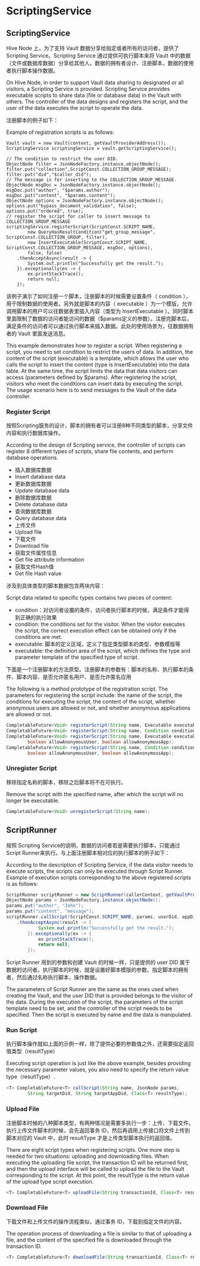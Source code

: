 # ScriptingService

## ScriptingService

Hive Node 上，为了支持 Vault 数据分享给指定或者所有的访问者，提供了Scripting Service。Scripting Service 通过提供可执行脚本来将 Vault 中的数据（文件或数据库数据）分享给其他人。数据的拥有者设计、注册脚本，数据的使用者执行脚本操作数据。

On Hive Node, in order to support Vault data sharing to designated or all visitors, a Scripting Service is provided. Scripting Service provides executable scripts to share data (file or database data) in the Vault with others. The controller of the data designs and registers the script, and the user of the data executes the script to operate the data.

注册脚本的例子如下：

Example of registration scripts is as follows:

```shell
Vault vault = new Vault(context, getVaultProviderAddress());
ScriptingService scriptingService = vault.getScriptingService();

// The condition to restrict the user DID.
ObjectNode filter = JsonNodeFactory.instance.objectNode();
filter.put("collection",ScriptConst.COLLECTION_GROUP_MESSAGE);
filter.put("did","$caller_did");
// The message is for inserting to the COLLECTION_GROUP_MESSAGE.
ObjectNode msgDoc = JsonNodeFactory.instance.objectNode();
msgDoc.put("author", "$params.author");
msgDoc.put("content", "$params.content");
ObjectNode options = JsonNodeFactory.instance.objectNode();
options.put("bypass_document_validation", false);
options.put("ordered", true);
// register the script for caller to insert message to COLLECTION_GROUP_MESSAGE
scriptingService.registerScript(ScriptConst.SCRIPT_NAME,
        new QueryHasResultCondition("get_group_message", ScriptConst.COLLECTION_GROUP, filter),
        new InsertExecutable(ScriptConst.SCRIPT_NAME, ScriptConst.COLLECTION_GROUP_MESSAGE, msgDoc, options),
        false, false)
    .thenAcceptAsync(result -> {
        System.out.println("Successfully get the result.");
    }).exceptionally(ex -> {
        ex.printStackTrace();
        return null;
    });
```

该例子演示了如何注册一个脚本，注册脚本的时候需要设置条件（ condition ），用于限制数据的使用者。另外就是脚本的内容（ executable ）为一个模版，允许调用脚本的用户可以往数据表里插入内容（类型为 InsertExecutable ）。同时脚本里面限制了数据的访问者能访问的数据（$params定义的参数）。注册完脚本后，满足条件的访问者可以通过执行脚本来插入数据。此处的使用场景为，往数据拥有者的 Vault 里面发送消息。

This example demonstrates how to register a script. When registering a script, you need to set condition to restrict the users of data. In addition, the content of the script (executable) is a template, which allows the user who calls the script to insert the content (type is InsertExecutable) into the data table. At the same time, the script limits the data that data visitors can access (parameters defined by $params). After registering the script, visitors who meet the conditions can insert data by executing the script. The usage scenario here is to send messages to the Vault of the data controller.

### Register Script

按照Scripting服务的设计，脚本的拥有者可以注册8种不同类型的脚本，分享文件内容和执行数据库操作。

According to the design of Scripting service, the controller of scripts can register 8 different types of scripts, share file contents, and perform database operations.

* 插入数据库数据
* Insert database data
* 更新数据库数据
* Update database data
* 删除数据库数据
* Delete database data
* 查询数据库数据
* Query database data
* 上传文件
* Upload file
* 下载文件
* Download file
* 获取文件属性信息
* Get file attribute information
* 获取文件Hash值
* Get file Hash value

涉及到具体类型的脚本数据包含两块内容：

Script data related to specific types contains two pieces of content:

* condition：对访问者设置的条件，访问者执行脚本的时候，满足条件才能得到正确的执行效果
* condition: the conditions set for the visitor. When the visitor executes the script, the correct execution effect can be obtained only if the conditions are met.
* executable: 脚本的定义区域，定义了指定类型脚本的类型、参数模版等
* executable: the definition area of the script, which defines the type and parameter template of the specified type of script.

下面是一个注册脚本的方法原型。注册脚本的参数有：脚本的名称、执行脚本的条件、脚本内容、是否允许匿名用户、是否允许匿名应用

The following is a method prototype of the registration script. The parameters for registering the script include: the name of the script, the conditions for executing the script, the content of the script, whether anonymous users are allowed or not, and whether anonymous applications are allowed or not.

```java
CompletableFuture<Void> registerScript(String name, Executable executable);
CompletableFuture<Void> registerScript(String name, Condition condition, Executable executable);
CompletableFuture<Void> registerScript(String name, Executable executable,
        boolean allowAnonymousUser, boolean allowAnonymousApp);
CompletableFuture<Void> registerScript(String name, Condition condition, Executable executable,
        boolean allowAnonymousUser, boolean allowAnonymousApp);
```

### Unregister Script

移除指定名称的脚本，移除之后脚本将不在可执行。

Remove the script with the specified name, after which the script will no longer be executable.

```java
CompletableFuture<Void> unregisterScript(String name);
```

## ScriptRunner

按照 Scripting Service的说明，数据的访问者若是需要执行脚本，只能通过 Script Runner来执行。与上面注册脚本相对应的执行脚本的例子如下：

According to the description of Scripting Service, if the data visitor needs to execute scripts, the scripts can only be executed through Script Runner. Example of execution scripts corresponding to the above registered scripts is as follows:

```java
ScriptRunner scriptRunner = new ScriptRunner(callerContext, getVaultProviderAddress());
ObjectNode params = JsonNodeFactory.instance.objectNode();
params.put("author", "John");
params.put("content", "message");
scriptRunner.callScript(ScriptConst.SCRIPT_NAME, params, userDid, appDid, JsonNode.class)
    .thenAcceptAsync(result -> {
            System.out.println("Successfully get the result.");
        }).exceptionally(ex -> {
            ex.printStackTrace();
            return null;
        });
```

Script Runner 用到的参数和创建 Vault 的时候一样，只是提供的 user DID 属于数据的访问者。执行脚本的时候，就是设置好脚本模版的参数、指定脚本的拥有者，然后通过名称执行脚本，操作数据。

The parameters of Script Runner are the same as the ones used when creating the Vault, and the user DID that is provided belongs to the visitor of the data. During the execution of the script, the parameters of the script template need to be set, and the controller of the script needs to be specified. Then the script is executed by name and the data is manipulated.

### Run Script

执行脚本操作就如上面的示例一样，除了提供必要的参数值之外，还需要指定返回值类型（resultType）

Executing script operation is just like the above example, besides providing the necessary parameter values, you also need to specify the return value type（resultType）.

```java
<T> CompletableFuture<T> callScript(String name, JsonNode params,
        String targetDid, String targetAppDid, Class<T> resultType);
```

### Upload File

注册脚本时候的八种脚本类型，有两种情况是需要多执行一步：上传、下载文件。执行上传文件脚本的时候，会先返回事务 ID，然后再调用上传接口将文件上传到脚本对应的 Vault 中，此时 resultType 才是上传类型脚本执行的返回值。

There are eight script types when registering scripts. One more step is needed for two situations: uploading and downloading files. When executing the uploading file script, the transaction ID will be returned first, and then the upload interface will be called to upload the file to the Vault corresponding to the script. At this point, the resultType is the return value of the upload type script execution.

```java
<T> CompletableFuture<T> uploadFile(String transactionId, Class<T> resultType);
```

### Download File

下载文件和上传文件的操作流程类似，通过事务 ID，下载到指定文件的内容。

The operation process of downloading a file is similar to that of uploading a file, and the content of the specified file is downloaded through the transaction ID.

```java
<T> CompletableFuture<T> downloadFile(String transactionId, Class<T> resultType);
```
